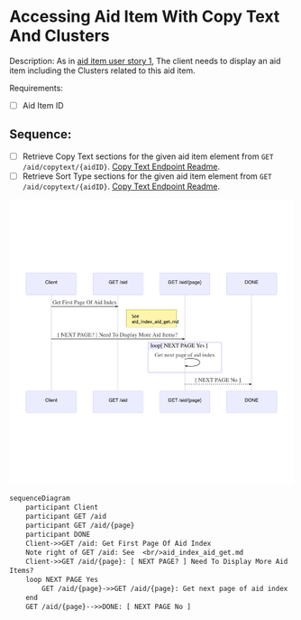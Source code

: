 # Accessing Aid Item With Copy Text And Clusters

Description: As in [aid item user story 1](/aid_api/user-story-aid-item-1), The client needs to display an aid item including the Clusters related to this aid item.

Requirements:
- [ ] Aid Item ID

## Sequence:
- [ ] Retrieve Copy Text sections for the given aid item element from ````GET /aid/copytext/{aidID}````. [Copy Text Endpoint Readme](/api-aid/endpoints/copy_text_copytext_aidID.md).
- [ ] Retrieve Sort Type sections for the given aid item element from ````GET /aid/copytext/{aidID}````. [Copy Text Endpoint Readme](/api-aid/endpoints/copy_text_copytext_aidID.md).

![Alt text](/api-aid/assets/user-story-index-1.png?raw=true)

````
sequenceDiagram
    participant Client
    participant GET /aid
    participant GET /aid/{page}
    participant DONE
    Client->>GET /aid: Get First Page Of Aid Index
    Note right of GET /aid: See  <br/>aid_index_aid_get.md
    Client->>GET /aid/{page}: [ NEXT PAGE? ] Need To Display More Aid Items?
    loop NEXT PAGE Yes
        GET /aid/{page}->>GET /aid/{page}: Get next page of aid index
    end
    GET /aid/{page}-->>DONE: [ NEXT PAGE No ]
````
